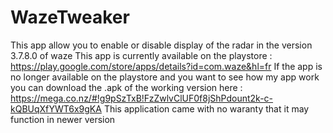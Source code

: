 WazeTweaker
===========

This app allow you to enable or disable display of the radar in the version 3.7.8.0 of waze
This app is currently available on the playstore : https://play.google.com/store/apps/details?id=com.waze&hl=fr
If the app is no longer available on the playstore and you want to see how my app work you can download the .apk of the working version here : https://mega.co.nz/#!g9pSzTxB!FzZwlvClUF0f8jShPdount2k-c-kQBUqXfYWT6x9gKA
This application came with no waranty that it may function in newer version
